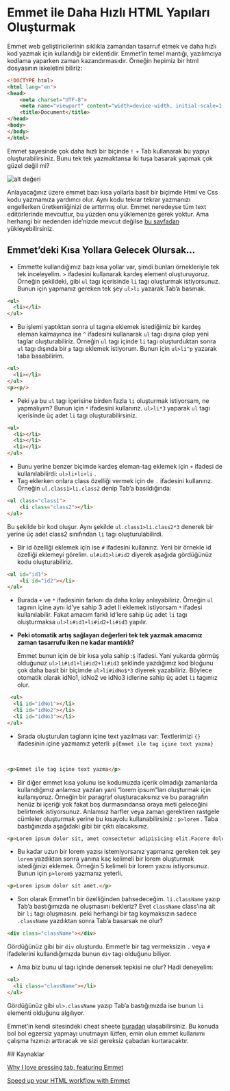 # Emmet ile Daha Hızlı HTML Yapıları Oluşturmak
  Emmet web geliştiricilerinin sıklıkla zamandan tasarruf etmek ve daha hızlı kod yazmak için kullandığı bir eklentidir. Emmet’in temel mantığı, yazılımcıya kodlama yaparken zaman kazandırmasıdır. Örneğin hepimiz bir html dosyasının iskeletini biliriz:
```html
<!DOCTYPE html>
<html lang="en">
<head>
    <meta charset="UTF-8">
    <meta name="viewport" content="width=device-width, initial-scale=1.0">
    <title>Document</title>
</head>
<body>
</body>
</html>
```

  Emmet sayesinde çok daha hızlı bir biçinde ```!``` + Tab kullanarak bu yapıyı oluşturabilirsiniz. Bunu tek tek yazmaktansa iki tuşa basarak yapmak çok güzel değil mi?

![alt değeri](https://miro.medium.com/max/865/0*tILY4GYjBvpFo5Zx.gif)

 Anlayacağınız üzere emmet bazı kısa yollarla basit bir biçimde Html ve Css kodu yazmamıza yardımcı olur. Aynı kodu tekrar tekrar yazmanızı engellerken üretkenliğinizi de arttırmış olur. Emmet neredeyse tüm text editörlerinde mevcuttur, bu yüzden onu yüklemenize gerek yoktur. Ama herhangi bir nedenden ide’nizde mevcut değilse [bu sayfadan](https://emmet.io/download/) yükleyebilirsiniz.

## Emmet’deki Kısa Yollara Gelecek Olursak...
- Emmette kullandığımız bazı kısa yollar var, şimdi bunları örnekleriyle tek tek inceleyelim.
  ```>``` ifadesini kullanarak kardeş element oluşturuyoruz. Örneğin şekildeki, gibi ```ul``` tagı içerisinde ```li``` tagı oluşturmak istiyorsunuz. Bunun için yapmanız gereken tek şey ```ul>li``` yazarak Tab’a basmak. 

```html
<ul>
  <li></li> 
</ul>
```


- Bu işlemi yaptıktan sonra ul tagına eklemek istediğimiz bir kardeş eleman kalmayınca ise ```^``` ifadesini kullanarak ```ul``` tagı dışına çıkıp yeni taglar oluşturabiliriz.
  Örneğin ```ul``` tagı içinde ```li``` tagı oluşturduktan sonra ```ul``` tagı dışında bir ```p``` tagı eklemek istiyorum. Bunun için ```ul>li^p``` yazarak taba basabilirim.


```html
<ul>
  <li></li> 
</ul>
<p><p/>
```

- Peki ya bu ```ul``` tagı içerisine birden fazla ```li``` oluşturmak istiyorsam, ne yapmalıyım?
  Bunun için ```*``` ifadesini kullanırız. ```ul>li*3``` yaparak ```ul``` tagı içerisinde üç adet ```li``` tagı oluşturabilirsiniz.

```html
<ul>
  <li></li> 
  <li></li> 
  <li></li> 
</ul>
```

- Bunu yerine benzer biçimde kardeş eleman-tag eklemek için ```+``` ifadesi de kullanılabilirdi: ```ul>li+li+li``` .
- Tag eklerken onlara class özelliği vermek için de ```.``` ifadesini kullanırız. Örneğin ```ul.class1>li.class2``` denip Tab’a basıldığında: 

```html
<ul class="class1">
    <li class="class2"></li>
</ul>
```
  Bu şekilde bir kod oluşur. Aynı şekilde ```ul.class1>li.class2*3``` denerek bir yerine üç adet class2 sınıfından ```li``` tagı oluşturulabilirdi.

- Bir id özelliği eklemek için ise ```#``` ifadesini kullanırız. Yeni bir örnekle id özelliği eklemeyi görelim. ```ul#id1>li#id2``` diyerek aşağıda gördüğünüz kodu oluşturabiliriz. 

```html
<ul id="id1">
    <li id="id2"></li>
</ul>
```

- Burada ```+``` ve ```*``` ifadesinin farkını da daha kolay anlayabiliriz.
  Örneğin ```ul``` tagının içine aynı id’ye sahip 3 adet li eklemek istiyorsam ```*``` ifadesi kullanılabilir. Fakat amacım farklı id’lere sahip üç adet ```li``` tagı oluşturmaksa ```ul>li#id1+li#id2+li#id3``` yapılır.
- **Peki otomatik artış sağlayan değerleri tek tek yazmak amacımız zaman tasarrufu iken ne kadar mantıklı?** 

  Emmet bunun için de bir kısa yola sahip :```$``` ifadesi. Yani yukarda görmüş olduğunuz ```ul>li#id1+li#id2+li#id3``` şeklinde yazdığımız kod bloğunu çok daha basit bir biçimde ```ul>li#idNo$*3``` diyerek yazabiliriz. Böylece otomatik olarak idNo1, idNo2 ve idNo3 idlerine sahip üç adet ```li``` tagımız olur.
  
```html
 <ul>
  <li id="idNo1"></li>
  <li id="idNo2"></li>
  <li id="idNo3"></li>
</ul>
```

- Sırada oluşturulan tagların içine text yazılması var:
  Textlerimizi ```{}``` ifadesinin içine yazmamız yeterli: ```p{Emmet ile tag içine text yazma}```
<br/>

```html
<p>Emmet ile tag içine text yazma</p>
```
- Bir diğer emmet kısa yolunu ise kodumuzda içerik olmadığı zamanlarda kullandığımız anlamsız yazıları yani “lorem ipsum”ları oluşturmak için kullanıyoruz.
Örneğin bir paragraf oluşturacaksınız ve bu paragrafın henüz bi içeriği yok fakat boş durmasındansa oraya meti geleceğini belirtmek istiyorsunuz. Anlamsız harfler veya zaman gerektiren rastgele cümleler oluşturmak yerine bu kısayolu kullanabilirsiniz : ```p>lorem``` . Taba bastığınızda aşağıdaki gibi bir çıktı alacaksınız.

```html
<p>Lorem ipsum dolor sit, amet consectetur adipisicing elit.Facere dolore sint ea? Molestiae ratione ullam, illo commodi ipsum soluta mollitia itaque,maiores maxime natus reiciendis architecto. Quaerat culpa beatae dicta.</p>
```
- Bu kadar uzun bir lorem yazısı istemiyorsanız yapmanız gereken tek şey ```lorem``` yazdıktan sonra yanına kaç kelimeli bir lorem oluşturmak istediğinizi eklemek. Örneğin 5 kelimeli bir lorem yazısı istiyorsunuz. Bunun için ```p>lorem5``` yazmanız yeterli.

```html
<p>Lorem ipsum dolor sit amet.</p>
```
- Son olarak Emmet’in bir özelliğinden bahsedeceğim. 
```li.className``` yazıp Tab’a bastığımızda ne oluşmasını bekleriz? Evet ```className``` class’ına ait bir ```li``` tagı oluşmasını. peki herhangi bir tag koymaksızın sadece ```.className``` yazdıktan sonra Tab’a basarsak ne olur?

```html
<div class="className"></div>
```
  Gördüğünüz gibi bir ```div``` oluşturdu. Emmet’e bir tag vermeksizin ```.``` veya ```#``` ifadelerini kullandığımızda bunun ```div``` tagı olduğunu biliyor.
- Ama biz bunu ul tagı içinde denersek tepkisi ne olur? Hadi deneyelim: 


```html
<ul>
  <li class="className"></li>
</ul>
```
Gördüğünüz gibi ```ul>.className``` yazıp Tab’a bastığımızda ise bunun ```li``` elementi olduğunu algılıyor. 



Emmet’in kendi sitesindeki cheat sheete  [buradan](https://docs.emmet.io/cheat-sheet/)  ulaşabilirsiniz. Bu konuda bol bol egzersiz yapmayı unutmayın lütfen, emin olun emmet kullanımı çalışma hızınızı arttıracak ve sizi gereksiz çabadan kurtaracaktır.

## Kaynaklar

[Why I love pressing tab, featuring Emmet](https://medium.com/doctolib/why-i-love-pressing-tab-featuring-emmet-578aa4e77858)

[Speed up your HTML workflow with Emmet](https://medium.com/swlh/speed-up-your-html-workflow-with-emmet-f5c887854c63)